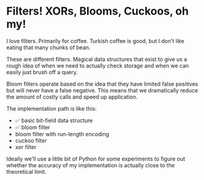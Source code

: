 # Filters! XORs, Blooms, Cuckoos, oh my!

I love filters. Primarily for coffee. Turkish coffee is good, but I don't like eating 
that many chunks of bean.

These are different filters. Magical data structures that exist to give us a rough idea of
when we need to actually check storage and when we can easily just brush off a query.

Bloom filters operate based on the idea that they have limited false positives but will
never have a false negative. This means that we dramatically reduce the amount of costly
calls and speed up application.

The implementation path is like this:
* ✅ basic bit-field data structure
* ✅ bloom filter
* bloom filter with run-length encoding
* cuckoo filter
* xor filter

Ideally we'll use a little bit of Python for some experiments to figure out whether the
accuracy of my implementation is actually close to the theoretical limit.

